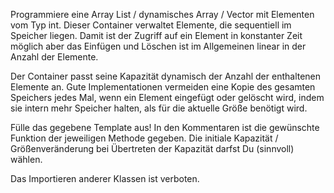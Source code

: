 Programmiere eine Array List / dynamisches Array / Vector mit Elementen vom Typ int. Dieser Container verwaltet Elemente, die sequentiell im Speicher liegen. Damit ist der Zugriff auf ein Element in konstanter Zeit möglich aber das Einfügen und Löschen ist im Allgemeinen linear in der Anzahl der Elemente.

Der Container passt seine Kapazität dynamisch der Anzahl der enthaltenen Elemente an. Gute Implementationen vermeiden eine Kopie des gesamten Speichers jedes Mal, wenn ein Element eingefügt oder gelöscht wird, indem sie intern mehr Speicher halten, als für die aktuelle Größe benötigt wird.

Fülle das gegebene Template aus! In den Kommentaren ist die gewünschte Funktion der jeweiligen Methode gegeben. Die initiale Kapazität / Größenveränderung bei Übertreten der Kapazität darfst Du (sinnvoll) wählen.

Das Importieren anderer Klassen ist verboten.
